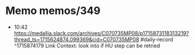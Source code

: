 # Memo memos/349
- 10:42 https://medallia.slack.com/archives/C070735MP08/p1715873118313219?thread_ts=1715624874.099369&cid=C070735MP08 #daily-record ^1715874179
Link Context:
look into if HU step can be retried